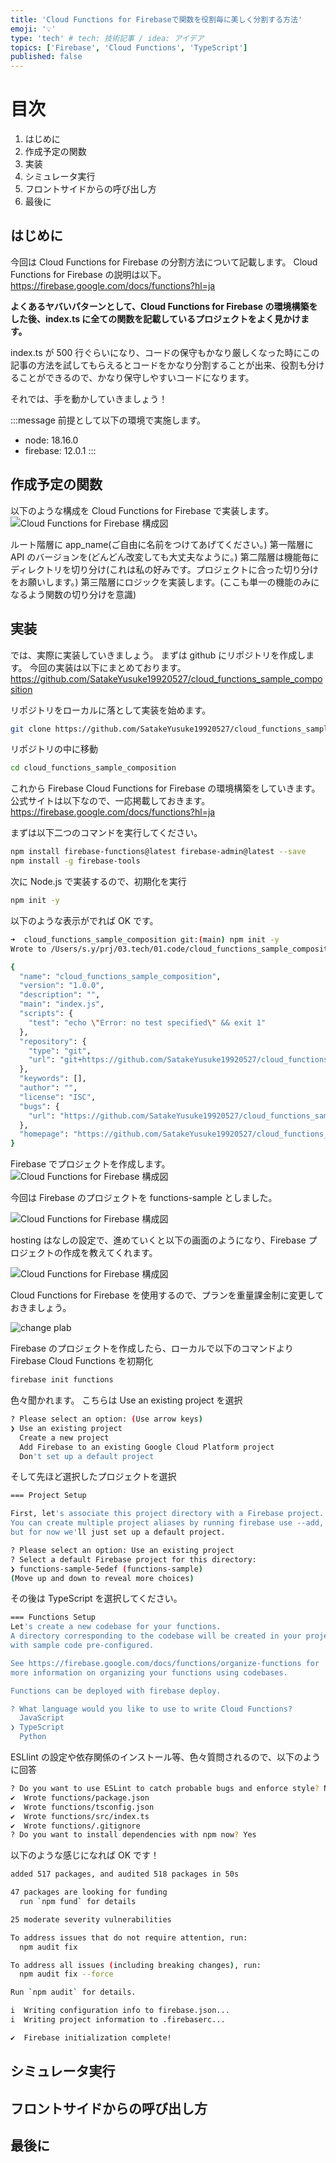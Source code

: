 ```yaml
---
title: 'Cloud Functions for Firebaseで関数を役割毎に美しく分割する方法'
emoji: '💡'
type: 'tech' # tech: 技術記事 / idea: アイデア
topics: ['Firebase', 'Cloud Functions', 'TypeScript']
published: false
---
```


# 目次

1. はじめに
2. 作成予定の関数
3. 実装
4. シミュレータ実行
5. フロントサイドからの呼び出し方
6. 最後に

## はじめに　

今回は Cloud Functions for Firebase の分割方法について記載します。
Cloud Functions for Firebase の説明は以下。
https://firebase.google.com/docs/functions?hl=ja

**よくあるヤバいパターンとして、Cloud Functions for Firebase の環境構築をした後、index.ts に全ての関数を記載しているプロジェクトをよく見かけます。**

index.ts が 500 行ぐらいになり、コードの保守もかなり厳しくなった時にこの記事の方法を試してもらえるとコードをかなり分割することが出来、役割も分けることができるので、かなり保守しやすいコードになります。

それでは、手を動かしていきましょう！

:::message
前提として以下の環境で実施します。

- node: 18.16.0
- firebase: 12.0.1
  :::

## 作成予定の関数

以下のような構成を Cloud Functions for Firebase で実装します。
![Cloud Functions for Firebase 構成図](/images/firebase_cloudfunctions_split/functions-chart.png)

ルート階層に app_name(ご自由に名前をつけてあげてください。)
第一階層に API のバージョンを(どんどん改変しても大丈夫なように。)
第二階層は機能毎にディレクトリを切り分け(これは私の好みです。プロジェクトに合った切り分けをお願いします。)
第三階層にロジックを実装します。(ここも単一の機能のみになるよう関数の切り分けを意識)

## 実装

では、実際に実装していきましょう。
まずは github にリポジトリを作成します。
今回の実装は以下にまとめております。
https://github.com/SatakeYusuke19920527/cloud_functions_sample_composition

リポジトリをローカルに落として実装を始めます。

```bash
git clone https://github.com/SatakeYusuke19920527/cloud_functions_sample_composition.git
```

リポジトリの中に移動

```bash
cd cloud_functions_sample_composition
```

これから Firebase Cloud Functions for Firebase の環境構築をしていきます。
公式サイトは以下なので、一応掲載しておきます。
https://firebase.google.com/docs/functions?hl=ja

まずは以下二つのコマンドを実行してください。

```bash
npm install firebase-functions@latest firebase-admin@latest --save
npm install -g firebase-tools
```

次に Node.js で実装するので、初期化を実行

```bash
npm init -y
```

以下のような表示がでれば OK です。

```bash
➜  cloud_functions_sample_composition git:(main) npm init -y
Wrote to /Users/s.y/prj/03.tech/01.code/cloud_functions_sample_composition/package.json:

{
  "name": "cloud_functions_sample_composition",
  "version": "1.0.0",
  "description": "",
  "main": "index.js",
  "scripts": {
    "test": "echo \"Error: no test specified\" && exit 1"
  },
  "repository": {
    "type": "git",
    "url": "git+https://github.com/SatakeYusuke19920527/cloud_functions_sample_composition.git"
  },
  "keywords": [],
  "author": "",
  "license": "ISC",
  "bugs": {
    "url": "https://github.com/SatakeYusuke19920527/cloud_functions_sample_composition/issues"
  },
  "homepage": "https://github.com/SatakeYusuke19920527/cloud_functions_sample_composition#readme"
}
```

Firebase でプロジェクトを作成します。
![Cloud Functions for Firebase 構成図](/images/firebase_cloudfunctions_split/firebase-console.png)

今回は Firebase のプロジェクトを functions-sample としました。

![Cloud Functions for Firebase 構成図](/images/firebase_cloudfunctions_split/functions-sample.png)

hosting はなしの設定で、進めていくと以下の画面のようになり、Firebase プロジェクトの作成を教えてくれます。

![Cloud Functions for Firebase 構成図](/images/firebase_cloudfunctions_split/firebase-prj.png)

Cloud Functions for Firebase を使用するので、プランを重量課金制に変更しておきましょう。

![change plab](/images/firebase_cloudfunctions_split/change-plan.png)

Firebase のプロジェクトを作成したら、ローカルで以下のコマンドより Firebase Cloud Functions を初期化

```bash
firebase init functions
```

色々聞かれます。
こちらは Use an existing project を選択

```bash
? Please select an option: (Use arrow keys)
❯ Use an existing project
  Create a new project
  Add Firebase to an existing Google Cloud Platform project
  Don't set up a default project
```

そして先ほど選択したプロジェクトを選択

```bash
=== Project Setup

First, let's associate this project directory with a Firebase project.
You can create multiple project aliases by running firebase use --add,
but for now we'll just set up a default project.

? Please select an option: Use an existing project
? Select a default Firebase project for this directory:
❯ functions-sample-5edef (functions-sample)
(Move up and down to reveal more choices)
```

その後は TypeScript を選択してください。

```bash
=== Functions Setup
Let's create a new codebase for your functions.
A directory corresponding to the codebase will be created in your project
with sample code pre-configured.

See https://firebase.google.com/docs/functions/organize-functions for
more information on organizing your functions using codebases.

Functions can be deployed with firebase deploy.

? What language would you like to use to write Cloud Functions?
  JavaScript
❯ TypeScript
  Python
```

ESLlint の設定や依存関係のインストール等、色々質問されるので、以下のように回答

```bash
? Do you want to use ESLint to catch probable bugs and enforce style? No
✔  Wrote functions/package.json
✔  Wrote functions/tsconfig.json
✔  Wrote functions/src/index.ts
✔  Wrote functions/.gitignore
? Do you want to install dependencies with npm now? Yes
```

以下のような感じになれば OK です！

```bash
added 517 packages, and audited 518 packages in 50s

47 packages are looking for funding
  run `npm fund` for details

25 moderate severity vulnerabilities

To address issues that do not require attention, run:
  npm audit fix

To address all issues (including breaking changes), run:
  npm audit fix --force

Run `npm audit` for details.

i  Writing configuration info to firebase.json...
i  Writing project information to .firebaserc...

✔  Firebase initialization complete!
```

## シミュレータ実行

## フロントサイドからの呼び出し方

## 最後に
